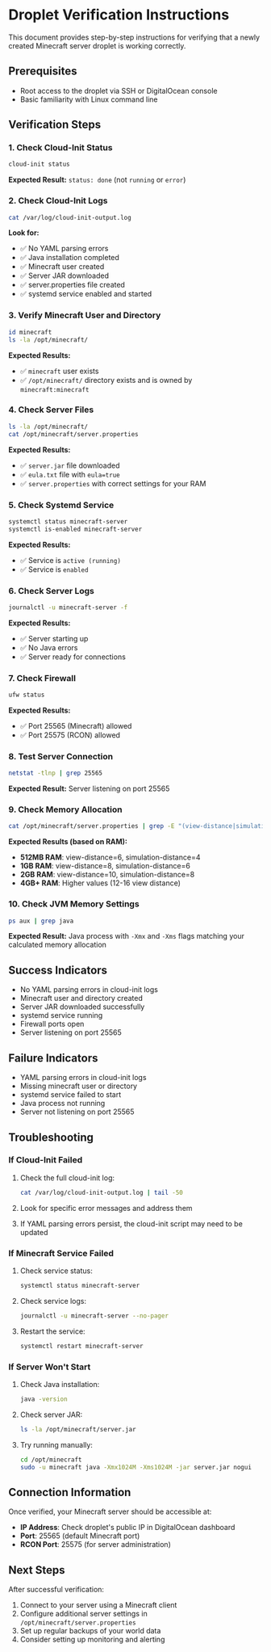 # Droplet Verification Instructions

This document provides step-by-step instructions for verifying that a newly created Minecraft server droplet is working correctly.

## Prerequisites

- Root access to the droplet via SSH or DigitalOcean console
- Basic familiarity with Linux command line

## Verification Steps

### 1. Check Cloud-Init Status

```bash
cloud-init status
```

**Expected Result:** `status: done` (not `running` or `error`)

### 2. Check Cloud-Init Logs

```bash
cat /var/log/cloud-init-output.log
```

**Look for:**
- ✅ No YAML parsing errors
- ✅ Java installation completed
- ✅ Minecraft user created
- ✅ Server JAR downloaded
- ✅ server.properties file created
- ✅ systemd service enabled and started

### 3. Verify Minecraft User and Directory

```bash
id minecraft
ls -la /opt/minecraft/
```

**Expected Results:**
- ✅ `minecraft` user exists
- ✅ `/opt/minecraft/` directory exists and is owned by `minecraft:minecraft`

### 4. Check Server Files

```bash
ls -la /opt/minecraft/
cat /opt/minecraft/server.properties
```

**Expected Results:**
- ✅ `server.jar` file downloaded
- ✅ `eula.txt` file with `eula=true`
- ✅ `server.properties` with correct settings for your RAM

### 5. Check Systemd Service

```bash
systemctl status minecraft-server
systemctl is-enabled minecraft-server
```

**Expected Results:**
- ✅ Service is `active (running)`
- ✅ Service is `enabled`

### 6. Check Server Logs

```bash
journalctl -u minecraft-server -f
```

**Expected Results:**
- ✅ Server starting up
- ✅ No Java errors
- ✅ Server ready for connections

### 7. Check Firewall

```bash
ufw status
```

**Expected Results:**
- ✅ Port 25565 (Minecraft) allowed
- ✅ Port 25575 (RCON) allowed

### 8. Test Server Connection

```bash
netstat -tlnp | grep 25565
```

**Expected Result:** Server listening on port 25565

### 9. Check Memory Allocation

```bash
cat /opt/minecraft/server.properties | grep -E "(view-distance|simulation-distance)"
```

**Expected Results (based on RAM):**
- **512MB RAM**: view-distance=6, simulation-distance=4
- **1GB RAM**: view-distance=8, simulation-distance=6
- **2GB RAM**: view-distance=10, simulation-distance=8
- **4GB+ RAM**: Higher values (12-16 view distance)

### 10. Check JVM Memory Settings

```bash
ps aux | grep java
```

**Expected Result:** Java process with `-Xmx` and `-Xms` flags matching your calculated memory allocation

## Success Indicators

- No YAML parsing errors in cloud-init logs
- Minecraft user and directory created
- Server JAR downloaded successfully
- systemd service running
- Firewall ports open
- Server listening on port 25565

## Failure Indicators

- YAML parsing errors in cloud-init logs
- Missing minecraft user or directory
- systemd service failed to start
- Java process not running
- Server not listening on port 25565

## Troubleshooting

### If Cloud-Init Failed

1. Check the full cloud-init log:
   ```bash
   cat /var/log/cloud-init-output.log | tail -50
   ```

2. Look for specific error messages and address them

3. If YAML parsing errors persist, the cloud-init script may need to be updated

### If Minecraft Service Failed

1. Check service status:
   ```bash
   systemctl status minecraft-server
   ```

2. Check service logs:
   ```bash
   journalctl -u minecraft-server --no-pager
   ```

3. Restart the service:
   ```bash
   systemctl restart minecraft-server
   ```

### If Server Won't Start

1. Check Java installation:
   ```bash
   java -version
   ```

2. Check server JAR:
   ```bash
   ls -la /opt/minecraft/server.jar
   ```

3. Try running manually:
   ```bash
   cd /opt/minecraft
   sudo -u minecraft java -Xmx1024M -Xms1024M -jar server.jar nogui
   ```

## Connection Information

Once verified, your Minecraft server should be accessible at:
- **IP Address**: Check droplet's public IP in DigitalOcean dashboard
- **Port**: 25565 (default Minecraft port)
- **RCON Port**: 25575 (for server administration)

## Next Steps

After successful verification:
1. Connect to your server using a Minecraft client
2. Configure additional server settings in `/opt/minecraft/server.properties`
3. Set up regular backups of your world data
4. Consider setting up monitoring and alerting
